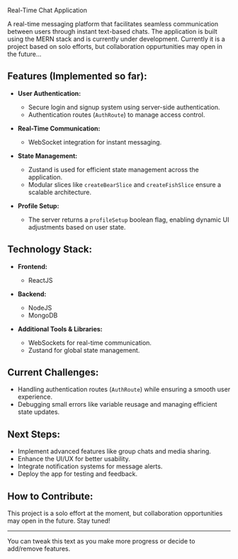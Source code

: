 Real-Time Chat Application  

A real-time messaging platform that facilitates seamless communication between users through instant text-based chats. The application is built using the MERN stack and is currently under development. Currently it is a project based on solo efforts, but collaboration oppurtunities may open in the future...

## Features (Implemented so far):  
- **User Authentication:**  
  - Secure login and signup system using server-side authentication.  
  - Authentication routes (`AuthRoute`) to manage access control.  

- **Real-Time Communication:**  
  - WebSocket integration for instant messaging.  

- **State Management:**  
  - Zustand is used for efficient state management across the application.  
  - Modular slices like `createBearSlice` and `createFishSlice` ensure a scalable architecture.  

- **Profile Setup:**  
  - The server returns a `profileSetup` boolean flag, enabling dynamic UI adjustments based on user state.  

## Technology Stack:  
- **Frontend:**  
  - ReactJS  

- **Backend:**  
  - NodeJS  
  - MongoDB  

- **Additional Tools & Libraries:**  
  - WebSockets for real-time communication.  
  - Zustand for global state management.  

## Current Challenges:  
- Handling authentication routes (`AuthRoute`) while ensuring a smooth user experience.  
- Debugging small errors like variable reusage and managing efficient state updates.  

## Next Steps:  
- Implement advanced features like group chats and media sharing.  
- Enhance the UI/UX for better usability.  
- Integrate notification systems for message alerts.  
- Deploy the app for testing and feedback.  

## How to Contribute:  
This project is a solo effort at the moment, but collaboration opportunities may open in the future. Stay tuned!  

---

You can tweak this text as you make more progress or decide to add/remove features.
